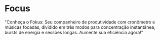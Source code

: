 # Focus
"Conheça o Fokus: Seu companheiro de produtividade com cronômetro e músicas focadas, dividido em três modos para concentração instantânea, bursts de energia e sessões longas. Aumente sua eficiência agora!"
